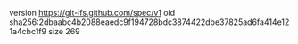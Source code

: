 version https://git-lfs.github.com/spec/v1
oid sha256:2dbaabc4b2088eaedc9f194728bdc3874422dbe37825ad6fa414e121a4cbc1f9
size 269
